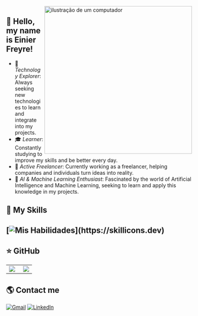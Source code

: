 <img src="https://raw.githubusercontent.com/MicaelliMedeiros/micaellimedeiros/master/image/computer-illustration.png" alt="ilustração de um computador" min-width="400px" max-width="400px" width="400px" align="right">

## 💜 Hello, my name is Einier Freyre!

- 🤔 *Technology Explorer*: Always seeking new technologies to learn and integrate into my projects.
- 🎓 *Learner*: Constantly studying to improve my skills and be better every day.
- 💼 *Active Freelancer*: Currently working as a freelancer, helping companies and individuals turn ideas into reality.
- 🌱 *AI & Machine Learning Enthusiast*: Fascinated by the world of Artificial Intelligence and Machine Learning, seeking to learn and apply this knowledge in my projects.

## 🚀 My Skills
[![Mis Habilidades](https://skillicons.dev/icons?i=py,cs,git,github,sqlite,docker,)](https://skillicons.dev)
---

## ⭐ GitHub
<table>
  <tr>
    <td>
      <img
        align="left"
      ![GitHub Stats] src="https://github-readme-stats.vercel.app/api?username=FreyreCorona&show_icons=true"
      />
    </td>
    <td>
      <img
        align="right"
      ![GitHub Languages] src="https://github-readme-stats.vercel.app/api/top-langs/?username=FreyreCorona&theme=dark&hide_border=false&include_all_commits=true&count_private=true&layout=compact"
      />
    </td>
  </tr>
</table>

## 🌎 Contact me
<p align="left">
  <a href="einierfreyre60@gmail.com" title="Gmail">
  <img src="https://img.shields.io/badge/-Gmail-FF0000?style=flat-square&labelColor=FF0000&logo=gmail&logoColor=white&link="einierfreyre60@gmail.com" alt="Gmail"/></a>
  <a href="https://www.linkedin.com/in/einier-freyre-896981220" title="LinkedIn">
  <img src="https://img.shields.io/badge/-Linkedin-0e76a8?style=flat-square&logo=Linkedin&logoColor=white&link="https://www.linkedin.com/in/einier-freyre-896981220" alt="LinkedIn"/></a>

</p>
